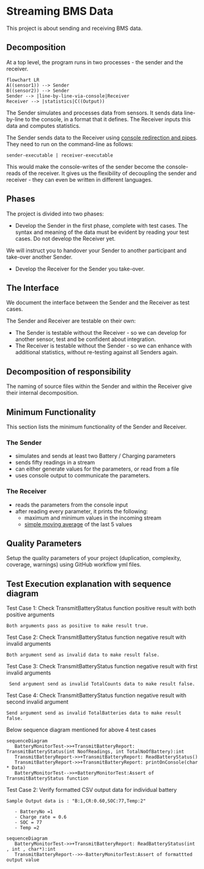 # Streaming BMS Data

This project is about sending and receiving BMS data.

## Decomposition

At a top level, the program runs in two processes - the sender and the receiver.

```mermaid
flowchart LR
A((sensor1)) --> Sender
B((sensor2)) --> Sender
Sender --> |line-by-line-via-console|Receiver
Receiver --> |statistics|C((Output))
```

The Sender simulates and processes data from sensors. It sends data line-by-line to the console, in a format that it defines.
The Receiver inputs this data and computes statistics.

The Sender sends data to the Receiver using [console redirection and pipes](https://ss64.com/nt/syntax-redirection.html).
They need to run on the command-line as follows:

`sender-executable | receiver-executable`

This would make the console-writes of the sender
become the console-reads of the receiver.
It gives us the flexibility of decoupling the sender and receiver -
they can even be written in different languages.

## Phases

The project is divided into two phases:

- Develop the Sender in the first phase, complete with test cases. The syntax and meaning of the data must be evident by reading your test cases.
Do not develop the Receiver yet.

We will instruct you to handover your Sender to another participant and take-over another Sender.

- Develop the Receiver for the Sender you take-over.

## The Interface

We document the interface between the Sender and the Receiver as test cases.

The Sender and Receiver are testable on their own:

- The Sender is testable without the Receiver - so we can develop
for another sensor, test and be confident about integration.
- The Receiver is testable without the Sender - so we can enhance with additional statistics,
without re-testing against all Senders again.

## Decomposition of responsibility

The naming of source files within the Sender and within the Receiver
give their internal decomposition.

## Minimum Functionality

This section lists the minimum functionality of the Sender and Receiver.

### The Sender

- simulates and sends at least two Battery / Charging parameters
- sends fifty readings in a stream
- can either generate values for the parameters, or read from a file
- uses console output to communicate the parameters.

### The Receiver

- reads the parameters from the console input
- after reading every parameter, it prints the following:
    - maximum and minimum values in the incoming stream
    - [simple moving average](https://www.investopedia.com/terms/s/sma.asp) of the last 5 values

## Quality Parameters

Setup the quality parameters of your project (duplication, complexity, coverage, warnings) using GitHub workflow yml files.

## Test Execution explanation with sequence diagram

Test Case 1: Check TransmitBatteryStatus function positive result with both positive arguments

    Both arguments pass as positive to make result true.
    
Test Case 2: Check TransmitBatteryStatus function negative result with invalid arguments

    Both argument send as invalid data to make result false.  

Test Case 3: Check TransmitBatteryStatus function negative result with first invalid arguments
      
     Send argument send as invalid TotalCounts data to make result false.

Test Case 4: Check TransmitBatteryStatus function negative result with second invalid argument
    
    Send argument send as invalid TotalBatteries data to make result false.
  
  Below sequence diagram mentioned for above 4 test cases
 
 ```mermaid
sequenceDiagram
    BatteryMonitorTest->>+TransmitBatteryReport: TransmitBatteryStatus(int NoofReadings, int TotalNoOfBattery):int
    TransmitBatteryReport->>+TransmitBatteryReport: ReadBatteryStatus()
    TransmitBatteryReport->>+TransmitBatteryReport: printOnConsole(char * Data)
    BatteryMonitorTest-->>+BatteryMonitorTest:Assert of TransmitBatteryStatus function
```
Test Case 2:
    Verify formatted CSV output data for individual battery
    
    Sample Output data is : "B:1,CR:0.60,SOC:77,Temp:2"
    
       - BatteryNo =1
       - Charge rate = 0.6
       - SOC = 77
       - Temp =2 
       
       
    
 ```mermaid
sequenceDiagram
    BatteryMonitorTest->>+TransmitBatteryReport: ReadBatteryStatus(int , int , char*):int
    TransmitBatteryReport-->>-BatteryMonitorTest:Assert of formattted output value
```
